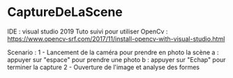# CaptureDeLaScene

IDE : visual studio 2019
Tuto suivi pour utiliser OpenCv : https://www.opencv-srf.com/2017/11/install-opencv-with-visual-studio.html 

Scenario :
1 - Lancement de la caméra pour prendre en photo la scène
  a : appuyer sur "espace" pour prendre une photo
  b : appuyer sur "Echap" pour terminer la capture
2 - Ouverture de l'image et analyse des formes
